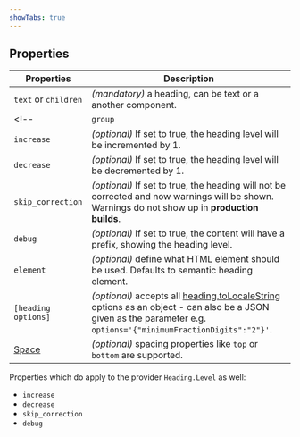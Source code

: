 ```yaml
---
showTabs: true
---
```


## Properties

| Properties                                  | Description                                                                                                                                                                                                                                                                 |
| ------------------------------------------- | --------------------------------------------------------------------------------------------------------------------------------------------------------------------------------------------------------------------------------------------------------------------------- |
| `text` or `children`                        | _(mandatory)_ a heading, can be text or a another component.                                                                                                                                                                                                                |
| <!--                                        | `group`                                                                                                                                                                                                                                                                     | _(optional)_ Give the heading and the context a group so ... | --> |
| `increase`                                  | _(optional)_ If set to true, the heading level will be incremented by 1.                                                                                                                                                                                                    |
| `decrease`                                  | _(optional)_ If set to true, the heading level will be decremented by 1.                                                                                                                                                                                                    |
| `skip_correction`                           | _(optional)_ If set to true, the heading will not be corrected and now warnings will be shown. Warnings do not show up in **production builds**.                                                                                                                            |
| `debug`                                     | _(optional)_ If set to true, the content will have a prefix, showing the heading level.                                                                                                                                                                                     |
| `element`                                   | _(optional)_ define what HTML element should be used. Defaults to semantic heading element.                                                                                                                                                                                 |
| `[heading options]`                         | _(optional)_ accepts all [heading.toLocaleString](https://developer.mozilla.org/en-US/docs/Web/JavaScript/Reference/Global_Objects/Heading/toLocaleString) options as an object - can also be a JSON given as the parameter e.g. `options='{"minimumFractionDigits":"2"}'`. |
| [Space](/uilib/components/space/properties) | _(optional)_ spacing properties like `top` or `bottom` are supported.                                                                                                                                                                                                       |

Properties which do apply to the provider `Heading.Level` as well:

- `increase`
- `decrease`
- `skip_correction`
- `debug`
